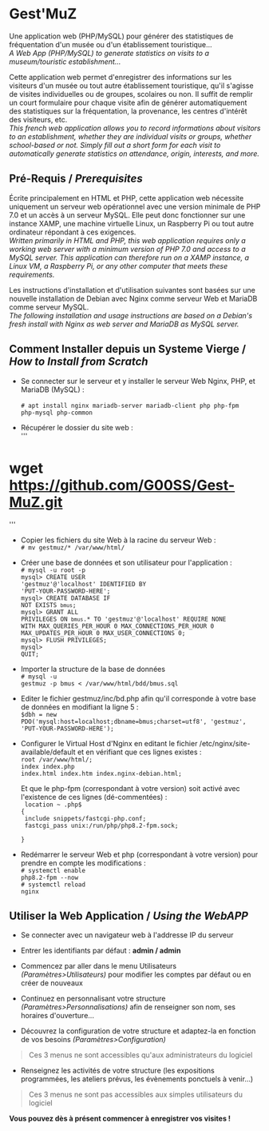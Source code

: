 # Gest'MuZ
Une application web (PHP/MySQL) pour générer des statistiques de fréquentation d'un musée ou d'un établissement touristique...</br>
*A Web App (PHP/MySQL) to generate statistics on visits to a museum/touristic establishment...*

Cette application web permet d'enregistrer des informations sur les visiteurs d'un musée ou tout autre établissement touristique, qu'il s'agisse de visites individuelles ou de groupes, scolaires ou non.
Il suffit de remplir un court formulaire pour chaque visite afin de générer automatiquement des statistiques sur la fréquentation, la provenance, les centres d'intérêt des visiteurs, etc.</br>
*This french web application allows you to record informations about visitors to an establishment, whether they are individual visits or groups, whether school-based or not.
Simply fill out a short form for each visit to automatically generate statistics on attendance, origin, interests, and more.*

## Pré-Requis / *Prerequisites*
Écrite principalement en HTML et PHP, cette application web nécessite uniquement un serveur web opérationnel avec une version minimale de PHP 7.0 et un accès à un serveur MySQL. Elle peut donc fonctionner sur une instance XAMP, une machine virtuelle Linux, un Raspberry Pi ou tout autre ordinateur répondant à ces exigences.</br>
*Written primarily in HTML and PHP, this web application requires only a working web server with a minimum version of PHP 7.0 and access to a MySQL server. This application can therefore run on a XAMP instance, a Linux VM, a Raspberry Pi, or any other computer that meets these requirements.*

Les instructions d'installation et d'utilisation suivantes sont basées sur une nouvelle installation de Debian avec Nginx comme serveur Web et MariaDB comme serveur MySQL.</br>
*The following installation and usage instructions are based on a Debian's fresh install with Nginx as web server and MariaDB as MySQL server.*

## Comment Installer depuis un Systeme Vierge / *How to Install from Scratch*

* Se connecter sur le serveur et y installer le serveur Web Nginx, PHP, et MariaDB (MySQL) :</br>  
<code># apt install nginx mariadb-server mariadb-client php php-fpm php-mysql php-common</code>

* Récupérer le dossier du site web :</br>
'''
# wget https://github.com/G00SS/Gest-MuZ.git
'''

* Copier les fichiers du site Web à la racine du serveur Web :</br>
<code># mv gestmuz/* /var/www/html/</code>

* Créer une base de données et son utilisateur pour l'application :</br>
<code># mysql -u root -p</code></br>
<code>mysql> CREATE USER 'gestmuz'@'localhost' IDENTIFIED BY 'PUT-YOUR-PASSWORD-HERE';</code></br>
<code>mysql> CREATE DATABASE IF NOT EXISTS `bmus`;</code></br>
<code>mysql> GRANT ALL PRIVILEGES ON `bmus`.* TO 'gestmuz'@'localhost' REQUIRE NONE WITH MAX_QUERIES_PER_HOUR 0 MAX_CONNECTIONS_PER_HOUR 0 MAX_UPDATES_PER_HOUR 0 MAX_USER_CONNECTIONS 0;</code></br>
<code>mysql> FLUSH PRIVILEGES;</code></br>
<code>mysql> QUIT;</code>

* Importer la structure de la base de données</br> 
<code># mysql -u gestmuz -p bmus < /var/www/html/bdd/bmus.sql</code>

* Editer le fichier gestmuz/inc/bd.php afin qu'il corresponde à votre base de données en modifiant la ligne 5 :</br>
<code>$dbh = new PDO('mysql:host=localhost;dbname=bmus;charset=utf8', 'gestmuz', 'PUT-YOUR-PASSWORD-HERE');</code>

* Configurer le Virtual Host d'Nginx en editant le fichier /etc/nginx/site-available/default et en vérifiant que ces lignes existes :</br> 
<code>root /var/www/html/;</code></br>
<code>index index.php index.html index.htm index.nginx-debian.html;</code></br>

   Et que le php-fpm (correspondant à votre version) soit activé avec l'existence de ces lignes (dé-commentées) :</br>
   <code> location ~ \.php$ {</code></br>
   <code>    include snippets/fastcgi-php.conf;</code></br>
   <code>    fastcgi_pass unix:/run/php/php8.2-fpm.sock;</code></br>
   <code>  }</code></br>

* Redémarrer le serveur Web et php (correspondant à votre version) pour prendre en compte les modifications :</br> 
<code># systemctl enable php8.2-fpm --now</code></br>
<code># systemctl reload nginx</code></br>

## Utiliser la Web Application / *Using the WebAPP*

* Se connecter avec un navigateur web à l'addresse IP du serveur</br>

* Entrer les identifiants par défaut : **admin / admin**</br>

* Commencez par aller dans le menu Utilisateurs *(Paramètres>Utilisateurs)* pour modifier les comptes par défaut ou en créer de nouveaux</br>

* Continuez en personnalisant votre structure *(Paramètres>Personnalisations)* afin de renseigner son nom, ses horaires d'ouverture...</br>

* Découvrez la configuration de votre structure et adaptez-la en fonction de vos besoins *(Paramètres>Configuration)* </br>
> Ces 3 menus ne sont accessibles qu'aux administrateurs du logiciel

* Renseignez les activités de votre structure (les expositions programmées, les ateliers prévus, les évènements ponctuels à venir...) </br>
> Ces 3 menus ne sont pas accessibles aux simples utilisateurs du logiciel

**Vous pouvez dès à présent commencer à enregistrer vos visites !**
